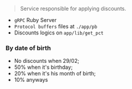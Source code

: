 > Service responsible for applying discounts.

* `gRPC` Ruby Server
* `Protocol buffers` files at `./app/pb`
* Discounts logics on `app/lib/get_pct`

### By date of birth
* No discounts when 29/02;
* 50% when it's birthday;
* 20% when it's his month of birth;
* 10% anyways